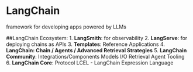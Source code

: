 # LangChain
framework for developing apps powered by LLMs

##LangChain Ecosystem:
    1. **LangSmith**: for observability
    2. **LangServe**: for deploying chains as APIs
    3. **Templates**: Reference Applications
    4. **LangChain: Chain / Agents / Advanced Retrieval Strategies**
    5. **LangChain Community**: Integrations/Components
                    Models I/O
                    Retrieval
                    Agent Tooling
    6. **LangChain Core**: Protocol
                    LCEL - LangChain Expression Language
    
